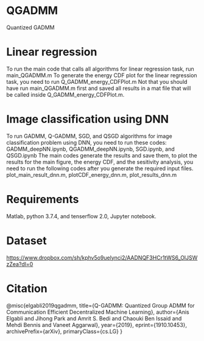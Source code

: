 # QGADMM
Quantized GADMM

# Linear regression
To run the main code that calls all algorithms for linear regression task, run main_QGADMM.m
To generate the energy CDF plot for the linear regression task, you need to run Q_GADMM_energy_CDFPlot.m
  Not that you should have run main_QGADMM.m first and saved all results in a mat file that will be called inside Q_GADMM_energy_CDFPlot.m.
  
# Image classification using DNN 
To run GADMM, Q-GADMM, SGD, and QSGD algorithms for image classification problem using DNN, you need to run these codes:
  GADMM_deepNN.ipynb, QGADMM_deepNN.ipynb, SGD.ipynb, and QSGD.ipynb
The main codes generate the results and save them, to plot the results for the main figure, the energy CDF, and the sesitivity analysis, you need to run the following codes after you generate the required input files.
  plot_main_result_dnn.m, plotCDF_energy_dnn.m, plot_results_dnn.m
  
# Requirements
Matlab, python 3.7.4, and tenserflow 2.0, Jupyter notebook.

# Dataset
https://www.dropbox.com/sh/kphv5o9uelynci2/AADNQF3HCr1tWS6_OlJSWzZea?dl=0

# Citation
@misc{elgabli2019qgadmm,
    title={Q-GADMM: Quantized Group ADMM for Communication Efficient Decentralized Machine Learning},
    author={Anis Elgabli and Jihong Park and Amrit S. Bedi and Chaouki Ben Issaid and Mehdi Bennis and Vaneet Aggarwal},
    year={2019},
    eprint={1910.10453},
    archivePrefix={arXiv},
    primaryClass={cs.LG}
}

  
 
